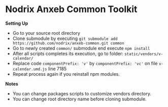 # Nodrix Anxeb Common Toolkit

**Setting Up**

- Go to your source root directory
- Clone submodule by executing `git submodule add https://github.com/nodrix/anxeb-common.git common`
- Go to newly created `common/` submodule end execute `npm install`
- After all scripts completes its execution, go to folder: `static/vendors/v-calendar/`
- Replace code `componentPrefix: 'v'` by `componentPrefix: 'vc'` on file `v-calendar.umd.js` line 7185
- Repeat process again if you reinstall npm modules.

**Notes**

- You can change packages scripts to customize vendors directory.
- You can change root directory name before cloning submodule.